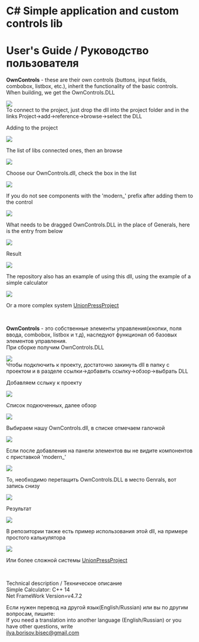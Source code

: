 # C# Simple application and custom controls lib


<h1>User's Guide / Руководство пользователя</h1>

<a><b>OwnControls</b> - these are their own controls (buttons, input fields, combobox, listbox, etc.), inherit the functionality of the basic controls.</a><br>
<a>When building, we get the OwnControls.DLL</a><br>
<p></p><img src="https://github.com/Sadochok-BISEC/CSharpAppCustomControls/blob/main/image_desc/own_1.PNG"/><br>
<a>To connect to the project, just drop the dll into the project folder and in the links Project->add->reference->browse->select the DLL</a><br>
<p>Adding to the project</p><img src="https://github.com/Sadochok-BISEC/CSharpAppCustomControls/blob/main/image_desc/own_2.PNG"/><br>
<p>The list of libs connected ones, then an browse</p><img src="https://github.com/Sadochok-BISEC/CSharpAppCustomControls/blob/main/image_desc/own_3.PNG"/><br>
<p>Choose our OwnControls.dll, check the box in the list</p><img src="https://github.com/Sadochok-BISEC/CSharpAppCustomControls/blob/main/image_desc/own_4.PNG"/><br>
<p>If you do not see components with the 'modern_' prefix after adding them to the control</p><img src="https://github.com/Sadochok-BISEC/CSharpAppCustomControls/blob/main/image_desc/own_6.PNG"/><br>
<p>What needs to be dragged OwnControls.DLL in the place of Generals, here is the entry from below</p><img src="https://github.com/Sadochok-BISEC/CSharpAppCustomControls/blob/main/image_desc/own_drag_and_drop_dll.gif"/><br>
<p>Result</p><img src="https://github.com/Sadochok-BISEC/CSharpAppCustomControls/blob/main/image_desc/own_5.PNG"/><br>
<p>The repository also has an example of using this dll, using the example of a simple calculator</p><img src="https://github.com/Sadochok-BISEC/CSharpAppCustomControls/blob/main/image_desc/app_own.PNG"/><br>
<p>Or a more complex system
<a href="https://github.com/Sadochok-BISEC/UnionPressProject">UnionPressProject</a></p><br>

<a><b>OwnControls</b> - это собственные элементы управления(кнопки, поля ввода, combobox, listbox и т.д), наследуют функционал об базовых элементов управления.</a><br>
<a>При сборке получим OwnControls.DLL</a><br>
<p></p><img src="https://github.com/Sadochok-BISEC/CSharpAppCustomControls/blob/main/image_desc/own_1.PNG"/><br>
<a>Чтобы подключить к проекту, достаточно закинуть dll в папку с проектом и в разделе ссылки->добавить ссылку->обзор->выбрать DLL</a><br>
<p>Добавляем сслыку к проекту</p><img src="https://github.com/Sadochok-BISEC/CSharpAppCustomControls/blob/main/image_desc/own_2.PNG"/><br>
<p>Список подкюченных, далее обзор</p><img src="https://github.com/Sadochok-BISEC/CSharpAppCustomControls/blob/main/image_desc/own_3.PNG"/><br>
<p>Выбираем нашу OwnControls.dll, в списке отмечаем галочкой</p><img src="https://github.com/Sadochok-BISEC/CSharpAppCustomControls/blob/main/image_desc/own_4.PNG"/><br>
<p>Если после добавления на панели элементов вы не видите компонентов с приставкой 'modern_'</p><img src="https://github.com/Sadochok-BISEC/CSharpAppCustomControls/blob/main/image_desc/own_6.PNG"/><br>
<p>То, необходимо перетащить OwnControls.DLL в место Genrals, вот запись снизу</p><img src="https://github.com/Sadochok-BISEC/CSharpAppCustomControls/blob/main/image_desc/own_drag_and_drop_dll.gif"/><br>
<p>Результат</p><img src="https://github.com/Sadochok-BISEC/CSharpAppCustomControls/blob/main/image_desc/own_5.PNG"/><br>
<p>В репозитории также есть пример использования этой dll, на примере простого калькулятора</p><img src="https://github.com/Sadochok-BISEC/CSharpAppCustomControls/blob/main/image_desc/app_own.PNG"/><br>
<p>Или более сложной системы
<a href="https://github.com/Sadochok-BISEC/UnionPressProject">UnionPressProject</a></p><br>



<a>Technical description / Техническое описание</a><br>
<a>Simple Calculator: С++ 14</a><br>
<a>Net FrameWork Version=v4.7.2</a><br>

<a>Если нужен перевод на другой язык(English/Russian) или вы по другим вопросам, пишите:</a><br>
<a>If you need a translation into another language (English/Russian) or you have other questions, write</a><br>
<a>ilya.borisov.bisec@gmail.com</a>
